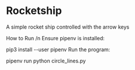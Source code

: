 # Rocketship
A simple rocket ship controlled with the arrow keys

How to Run
/n
Ensure pipenv is installed:

pip3 install --user pipenv
Run the program:

pipenv run python circle_lines.py
